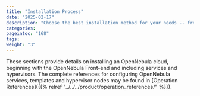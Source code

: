 ```yaml
---
title: "Installation Process"
date: "2025-02-17"
description: "Choose the best installation method for your needs -- from automatic installation of a complete OpenNebula cloud, to customized installation of individual components, to compiling from source code for building your own infrastructure and integrations"
categories:
pageintoc: "168"
tags:
weight: "3"
---
```


<a id="package-installation-references"></a>

<a id="ocd"></a>

<a id="vmmg"></a>

<a id="open-cluster-deployment"></a>

<!--# Package Installation References -->

These sections provide details on installing an OpenNebula cloud, beginning with the OpenNebula Front-end and including services and hypervisors. The complete references for configuring OpenNebula services, templates and hypervisor nodes may be found in [Operation References]({{% relref "../../../product/operation_references/" %}}).
